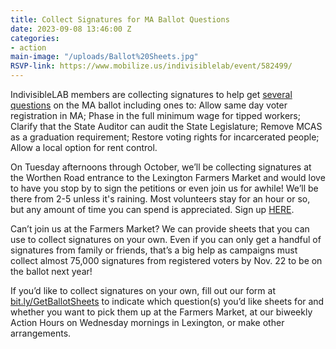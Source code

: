 ```yaml
---
title: Collect Signatures for MA Ballot Questions
date: 2023-09-08 13:46:00 Z
categories:
- action
main-image: "/uploads/Ballot%20Sheets.jpg"
RSVP-link: https://www.mobilize.us/indivisiblelab/event/582499/
---
```


IndivisibleLAB members are collecting signatures to help get [several questions](https://docs.google.com/document/d/1qgYDxB6xWU57ZVpEW0Sng8xAYvXE2oday4IS-6G5zec/edit?usp=sharing) on the MA ballot including ones to:
Allow same day voter registration in MA;
Phase in the full minimum wage for tipped workers;
Clarify that the State Auditor can audit the State Legislature;
Remove MCAS as a graduation requirement; 
Restore voting rights for incarcerated people; Allow a local option for rent control. 

On Tuesday afternoons through October, we’ll be collecting signatures at the Worthen Road entrance to the Lexington Farmers Market and would love to have you stop by to sign the petitions or even join us for awhile! We’ll be there from 2-5 unless it's raining. Most volunteers stay for an hour or so, but any amount of time you can spend is appreciated. Sign up [HERE](https://www.mobilize.us/indivisiblelab/event/582499/). 

Can’t join us at the Farmers Market? We can provide sheets that you can use to collect signatures on your own. Even if you can only get a handful of signatures from family or friends, that’s a big help as campaigns must collect almost 75,000 signatures from registered voters by Nov. 22 to be on the ballot next year! 

If you’d like to collect signatures on your own, fill out our form at [bit.ly/GetBallotSheets](https://docs.google.com/forms/d/e/1FAIpQLScD4kHKsYYyytG1RsvAePOi-PXvSjLzq_Ya6d-VS2oWGCj2pQ/viewform) to indicate which question(s) you’d like sheets for and whether you want to pick them up at the Farmers Market, at our biweekly Action Hours on Wednesday mornings in Lexington, or make other arrangements.